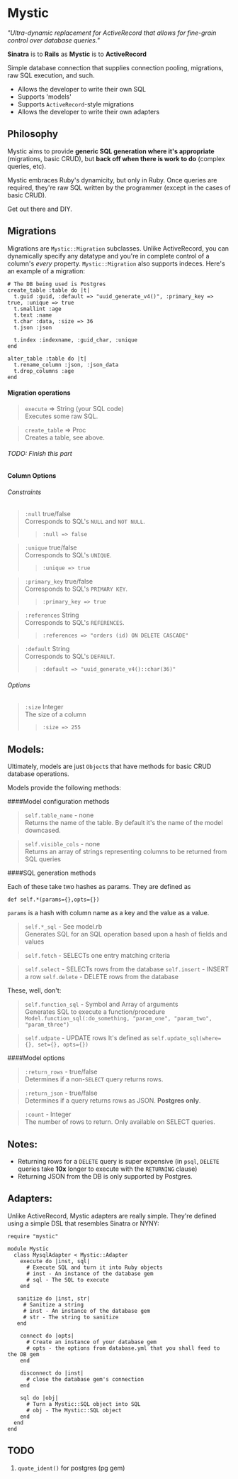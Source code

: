 Mystic
===

*"Ultra-dynamic replacement for ActiveRecord that allows for fine-grain control over database queries."*

**Sinatra** is to **Rails** as **Mystic** is to **ActiveRecord**

Simple database connection that supplies connection pooling, migrations, raw SQL execution, and such.

- Allows the developer to write their own SQL
- Supports 'models'
- Supports `ActiveRecord`-style migrations
- Allows the developer to write their own adapters

Philosophy
-

Mystic aims to provide **generic SQL generation where it's appropriate** (migrations, basic CRUD), but **back off when there is work to do** (complex queries, etc).

Mystic embraces Ruby's dynamicity, but only in Ruby. Once queries are required, they're raw SQL written by the programmer (except in the cases of basic CRUD).

Get out there and DIY.

Migrations
-

Migrations are `Mystic::Migration` subclasses. Unlike ActiveRecord, you can dynamically specify any datatype and you're in complete control of a column's *every* property. `Mystic::Migration` also supports indeces. Here's an example of a migration:

    # The DB being used is Postgres
    create_table :table do |t|
      t.guid :guid, :default => "uuid_generate_v4()", :primary_key => true, :unique => true
      t.smallint :age
      t.text :name
      t.char :data, :size => 36
      t.json :json
      
      t.index :indexname, :guid_char, :unique
    end
    
    alter_table :table do |t|
      t.rename_column :json, :json_data
      t.drop_columns :age
    end
    
#### Migration operations

> `execute` => String (your SQL code)<br />
> Executes some raw SQL.

> `create_table` => Proc<br />
> Creates a table, see above.

###### TODO: Finish this part

#### Column Options

###### Constraints
> `:null` true/false<br />
> Corresponds to SQL's `NULL` and `NOT NULL`.
> > `:null => false`

> `:unique` true/false<br />
> Corresponds to SQL's `UNIQUE`.<br />
> > `:unique => true`

> `:primary_key` true/false<br />
> Corresponds to SQL's `PRIMARY KEY`.<br />
> > `:primary_key => true`

> `:references` String<br />
> Corresponds to SQL's `REFERENCES`.<br />
> > `:references => "orders (id) ON DELETE CASCADE"`

> `:default` String<br />
> Corresponds to SQL's `DEFAULT`.<br />
> > `:default => "uuid_generate_v4()::char(36)"`

###### Options
> `:size` Integer<br />
> The size of a column<br />
> > `:size => 255`

Models:
-

Ultimately, models are just `Object`s that have methods for basic CRUD database operations.

Models provide the following methods:

####Model configuration methods

> `self.table_name` - none<br />
> Returns the name of the table. By default it's the name of the model downcased.

> `self.visible_cols` - none<br />
> Returns an array of strings representing columns to be returned from SQL queries

####SQL generation methods

Each of these take two hashes as params. They are defined as

`def self.*(params={},opts={})`

`params` is a hash with column name as a key and the value as a value.

> `self.*_sql` - See model.rb<br />
> Generates SQL for an SQL operation based upon a hash of fields and values

> `self.fetch` - SELECTs one entry matching criteria

> `self.select` - SELECTs rows from the database
> `self.insert` - INSERT a row
> `self.delete` - DELETE rows from the database

These, well, don't:

> `self.function_sql` - Symbol and Array of arguments<br />
> Generates SQL to execute a function/procedure<br />
> `Model.function_sql(:do_something, "param_one", "param_two", "param_three")`

> `self.udpate` - UPDATE rows
> It's defined as `self.update_sql(where={}, set={}, opts={})`


####Model options

> `:return_rows` - true/false<br />
> Determines if a non-`SELECT` query returns rows.

> `:return_json` - true/false<br />
> Determines if a query returns rows as JSON. **Postgres only**. 

> `:count` - Integer<br />
> The number of rows to return. Only available on SELECT queries.

Notes:
-

- Returning rows for a `DELETE` query is super expensive (in `psql`, `DELETE` queries take **10x** longer to execute with the `RETURNING` clause)
- Returning JSON from the DB is only supported by Postgres.

Adapters:
-

Unlike ActiveRecord, Mystic adapters are really simple. They're defined using a simple DSL that resembles Sinatra or NYNY:

    require "mystic"
    
    module Mystic
      class MysqlAdapter < Mystic::Adapter
        execute do |inst, sql|
	      # Execute SQL and turn it into Ruby objects  
	      # inst - An instance of the database gem
	      # sql - The SQL to execute
	    end
  
       sanitize do |inst, str|
		 # Sanitize a string
		 # inst - An instance of the database gem
	     # str - The string to sanitize
	   end
  
	    connect do |opts|
	      # Create an instance of your database gem
	      # opts - the options from database.yml that you shall feed to the DB gem
 	    end
  
	    disconnect do |inst|
	      # close the database gem's connection
	    end
	  
        sql do |obj|
          # Turn a Mystic::SQL object into SQL
          # obj - The Mystic::SQL object
        end
      end
    end
    
    

TODO
-

1. `quote_ident()` for postgres (pg gem)




